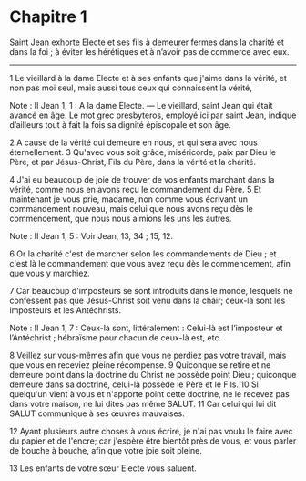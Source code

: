 # Chapitre 1

Saint Jean exhorte Electe et ses fils à demeurer fermes dans la charité et dans la foi ; à éviter les hérétiques et à n’avoir pas de commerce avec eux.

***

1 Le vieillard à la dame Electe et à ses enfants que j'aime dans la vérité, et non pas moi seul, mais aussi tous ceux qui connaissent la vérité,

<span class="bible-note">Note : </span> II Jean 1, 1 : A la dame Electe. ― Le vieillard, saint Jean qui était avancé en âge. Le mot grec presbyteros, employé ici par saint Jean, indique d’ailleurs tout à fait la fois sa dignité épiscopale et son âge.

2 A cause de la vérité qui demeure en nous, et qui sera avec nous éternellement. 3 Qu'avec vous soit grâce, miséricorde, paix par Dieu le Père, et par Jésus-Christ, Fils du Père, dans la vérité et la charité.


4 J'ai eu beaucoup de joie de trouver de vos enfants marchant dans la vérité, comme nous en avons reçu le commandement du Père. 5 Et maintenant je vous prie, madame, non comme vous écrivant un commandement nouveau, mais celui que nous avons reçu dès le commencement, que nous nous aimions les uns les autres.

<span class="bible-note">Note : </span> II Jean 1, 5 : Voir Jean, 13, 34 ; 15, 12.

6 Or la charité c'est de marcher selon les commandements de Dieu ; et c'est là le commandement que vous avez reçu dès le commencement, afin que vous y marchiez.


7 Car beaucoup d'imposteurs se sont introduits dans le monde, lesquels ne confessent pas que Jésus-Christ soit venu dans la chair; ceux-là sont les imposteurs et les Antéchrists.

<span class="bible-note">Note : </span> II Jean 1, 7 : Ceux-là sont, littéralement : Celui-là est l’imposteur et l’Antéchrist ; hébraïsme pour chacun de ceux-là est, etc.

8 Veillez sur vous-mêmes afin que vous ne perdiez pas votre travail, mais que vous en receviez pleine récompense. 9 Quiconque se retire et ne demeure point dans la doctrine du Christ ne possède point Dieu ; quiconque demeure dans sa doctrine, celui-là possède le Père et le Fils. 10 Si quelqu'un vient à vous et n'apporte point cette doctrine, ne le recevez pas dans votre maison, ne lui dites pas même SALUT. 11 Car celui qui lui dit SALUT communique à ses œuvres mauvaises.


12 Ayant plusieurs autre choses à vous écrire, je n'ai pas voulu le faire avec du papier et de l'encre; car j'espère être bientôt près de vous, et vous parler de bouche à bouche, afin que votre joie soit pleine.


13 Les enfants de votre sœur Electe vous saluent.

